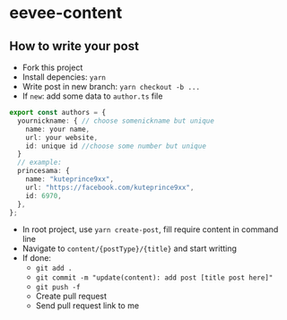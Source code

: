 # eevee-content

## How to write your post

- Fork this project
- Install depencies: `yarn`
- Write post in new branch: `yarn checkout -b ...`
- If `new`: add some data to `author.ts` file

``` typescript
export const authors = {
  yournickname: { // choose somenickname but unique
    name: your name,
    url: your website,
    id: unique id //choose some number but unique
  }
  // example: 
  princesama: {
    name: "kuteprince9xx",
    url: "https://facebook.com/kuteprince9xx",
    id: 6970,
  },
};
```

- In root project, use `yarn create-post`, fill require content in command line
- Navigate to `content/{postType}/{title}` and start writting
- If done:
  + `git add .`
  + `git commit -m "update(content): add post [title post here]"`
  + `git push -f`
  + Create pull request
  + Send pull request link to me